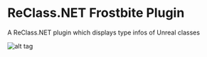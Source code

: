 ReClass.NET Frostbite Plugin
=================================

A ReClass.NET plugin which displays type infos of Unreal classes

![alt tag](http://abload.de/img/urealplugin9oko5.png)

